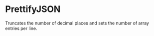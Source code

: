 # PrettifyJSON
 Truncates the number of decimal places and sets the number of array entries per line.

